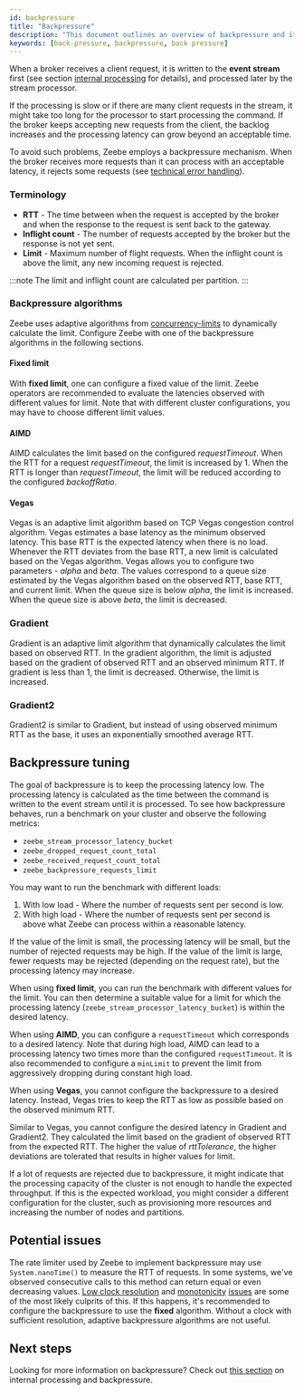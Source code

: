 ```yaml
---
id: backpressure
title: "Backpressure"
description: "This document outlines an overview of backpressure and its accompanying assets."
keywords: [back-pressure, backpressure, back pressure]
---
```


When a broker receives a client request, it is written to the **event stream** first (see section [internal processing](/components/zeebe/technical-concepts/internal-processing.md) for details), and processed later by the stream processor.

If the processing is slow or if there are many client requests in the stream, it might take too long for the processor to start processing the command.
If the broker keeps accepting new requests from the client, the backlog increases and the processing latency can grow beyond an acceptable time.

To avoid such problems, Zeebe employs a backpressure mechanism. When the broker receives more requests than it can process with an acceptable latency, it rejects some requests (see [technical error handling](/apis-clients/grpc.md#technical-error-handling)).

### Terminology

- **RTT** - The time between when the request is accepted by the broker and when the response to the request is sent back to the gateway.
- **Inflight count** - The number of requests accepted by the broker but the response is not yet sent.
- **Limit** - Maximum number of flight requests. When the inflight count is above the limit, any new incoming request is rejected.

:::note
The limit and inflight count are calculated per partition.
:::

### Backpressure algorithms

Zeebe uses adaptive algorithms from [concurrency-limits](https://github.com/Netflix/concurrency-limits) to dynamically calculate the limit.
Configure Zeebe with one of the backpressure algorithms in the following sections.

#### Fixed limit

With **fixed limit**, one can configure a fixed value of the limit.
Zeebe operators are recommended to evaluate the latencies observed with different values for limit.
Note that with different cluster configurations, you may have to choose different limit values.

#### AIMD

AIMD calculates the limit based on the configured _requestTimeout_.
When the RTT for a request _requestTimeout_, the limit is increased by 1.
When the RTT is longer than _requestTimeout_,
the limit will be reduced according to the configured _backoffRatio_.

#### Vegas

Vegas is an adaptive limit algorithm based on TCP Vegas congestion control algorithm.
Vegas estimates a base latency as the minimum observed latency.
This base RTT is the expected latency when there is no load.
Whenever the RTT deviates from the base RTT, a new limit is calculated based on the Vegas algorithm.
Vegas allows you to configure two parameters - _alpha_ and _beta_.
The values correspond to a queue size estimated by the Vegas algorithm based on the observed RTT, base RTT, and current limit.
When the queue size is below _alpha_, the limit is increased.
When the queue size is above _beta_, the limit is decreased.

### Gradient

Gradient is an adaptive limit algorithm that dynamically calculates the limit based on observed RTT.
In the gradient algorithm, the limit is adjusted based on the gradient of observed RTT and an observed minimum RTT.
If gradient is less than 1, the limit is decreased. Otherwise, the limit is increased.

### Gradient2

Gradient2 is similar to Gradient, but instead of using observed minimum RTT as the base, it uses an exponentially smoothed average RTT.

## Backpressure tuning

The goal of backpressure is to keep the processing latency low.
The processing latency is calculated as the time between the command is written to the event stream until it is processed.
To see how backpressure behaves, run a benchmark on your cluster and observe the following metrics:

- `zeebe_stream_processor_latency_bucket`
- `zeebe_dropped_request_count_total`
- `zeebe_received_request_count_total`
- `zeebe_backpressure_requests_limit`

You may want to run the benchmark with different loads:

1. With low load - Where the number of requests sent per second is low.
2. With high load - Where the number of requests sent per second is above what Zeebe can process within a reasonable latency.

If the value of the limit is small, the processing latency will be small, but the number of rejected requests may be high.
If the value of the limit is large, fewer requests may be rejected (depending on the request rate),
but the processing latency may increase.

When using **fixed limit**, you can run the benchmark with different values for the limit.
You can then determine a suitable value for a limit for which the processing latency (`zeebe_stream_processor_latency_bucket`) is within the desired latency.

When using **AIMD**, you can configure a `requestTimeout` which corresponds to a desired latency.
Note that during high load, AIMD can lead to a processing latency two times more than the configured `requestTimeout`.
It is also recommended to configure a `minLimit` to prevent the limit from aggressively dropping during constant high load.

When using **Vegas**, you cannot configure the backpressure to a desired latency.
Instead, Vegas tries to keep the RTT as low as possible based on the observed minimum RTT.

Similar to Vegas, you cannot configure the desired latency in Gradient and Gradient2.
They calculated the limit based on the gradient of observed RTT from the expected RTT.
The higher the value of _rttTolerance_, the higher deviations are tolerated that results in higher values for limit.

If a lot of requests are rejected due to backpressure, it might indicate that the processing capacity of the cluster is not enough to handle the expected throughput.
If this is the expected workload, you might consider a different configuration for the cluster, such as provisioning more resources and increasing the number of nodes and partitions.

## Potential issues

The rate limiter used by Zeebe to implement backpressure may use `System.nanoTime()` to measure the RTT of requests. In some systems, we've observed consecutive calls to this method can return equal or even decreasing values. [Low clock resolution](https://shipilev.net/blog/2014/nanotrusting-nanotime) and [monotonicity](https://bugs.openjdk.java.net/browse/JDK-6458294) [issues](https://stackoverflow.com/questions/3657289/linux-clock-gettimeclock-monotonic-strange-non-monotonic-behavior) are some of the most likely culprits of this. If this happens, it's recommended to configure the backpressure to use the **fixed** algorithm. Without a clock with sufficient resolution, adaptive backpressure algorithms are not useful.

## Next steps

Looking for more information on backpressure? Check out [this section](/components/zeebe/technical-concepts/internal-processing.md#handling-backpressure) on internal processing and backpressure.
